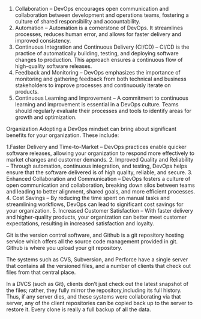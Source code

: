 <!-- The Core Principles of DevOps -->
<!-- DevOps revolves around a set of core principles that guide its implementation and practices. These principles include: -->
1. Collaboration – DevOps encourages open communication and collaboration between development and operations teams, fostering a culture of shared responsibility and accountability.
2. Automation – Automation is a cornerstone of DevOps. It streamlines processes, reduces human error, and allows for faster delivery and improved consistency.
3. Continuous Integration and Continuous Delivery (CI/CD) – CI/CD is the practice of automatically building, testing, and deploying software changes to production. This approach ensures a continuous flow of high-quality software
releases.
4. Feedback and Monitoring – DevOps emphasizes the importance of monitoring and gathering feedback from both technical and business stakeholders to improve processes and continuously iterate on products.
5. Continuous Learning and Improvement – A commitment to continuous learning and improvement is essential in a DevOps culture. Teams should regularly evaluate their processes and tools to identify areas for growth and
optimization.

<!-- Benefits of Implementing DevOps in Your -->
Organization Adopting a DevOps mindset can bring about significant benefits for your organization. 
These include:

1.Faster Delivery and Time-to-Market – DevOps practices enable quicker software releases, allowing your organization to respond more effectively to market changes and customer demands.
2. Improved Quality and Reliability – Through automation, continuous integration, and testing, DevOps helps ensure that the software delivered is of high quality, reliable, and secure.
3. Enhanced Collaboration and Communication – DevOps fosters a culture of open communication and collaboration, breaking down silos between teams and leading to better alignment, shared goals, and more efficient processes.
4. Cost Savings – By reducing the time spent on manual tasks and streamlining workflows, DevOps can lead to significant cost savings for your organization.
5. Increased Customer Satisfaction – With faster delivery and higher-quality products, your organization can better meet customer expectations, resulting in increased satisfaction and loyalty.


<!-- Git is not Github.  -->
Git is the version control software, and Github is a git repository hosting service which offers all the source code management provided in git. Github is where you upload your git repository.
<!-- Centralized Version Controlling -->
The systems such as CVS, Subversion, and Perforce have a single server that contains all the versioned files, and a number of clients that check out files from that central place.
<!-- Distributed Version Controlling -->
In a DVCS (such as Git), clients don’t just check out the latest snapshot of the files; rather, they fully mirror the repository,including its full history. Thus, if any server dies, and these systems were collaborating via that server, any of the client repositories can be copied back up to the server to restore it. Every clone is really a full backup of all the data.